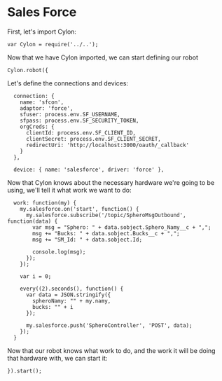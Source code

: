 # Sales Force

First, let's import Cylon:

    var Cylon = require('../..');

Now that we have Cylon imported, we can start defining our robot

    Cylon.robot({

Let's define the connections and devices:

      connection: {
        name: 'sfcon',
        adaptor: 'force',
        sfuser: process.env.SF_USERNAME,
        sfpass: process.env.SF_SECURITY_TOKEN,
        orgCreds: {
          clientId: process.env.SF_CLIENT_ID,
          clientSecret: process.env.SF_CLIENT_SECRET,
          redirectUri: 'http://localhost:3000/oauth/_callback'
        }
      },

      device: { name: 'salesforce', driver: 'force' },

Now that Cylon knows about the necessary hardware we're going to be using, we'll
tell it what work we want to do:

      work: function(my) {
        my.salesforce.on('start', function() {
          my.salesforce.subscribe('/topic/SpheroMsgOutbound', function(data) {
            var msg = "Sphero: " + data.sobject.Sphero_Namy__c + ",";
            msg += "Bucks: " + data.sobject.Bucks__c + ",";
            msg += "SM_Id: " + data.sobject.Id;

            console.log(msg);
          });
        });

        var i = 0;

        every((2).seconds(), function() {
          var data = JSON.stringify({
            spheroNamy: "" + my.namy,
            bucks: "" + i
          });

          my.salesforce.push('SpheroController', 'POST', data);
        });
      }

Now that our robot knows what work to do, and the work it will be doing that
hardware with, we can start it:

    }).start();
